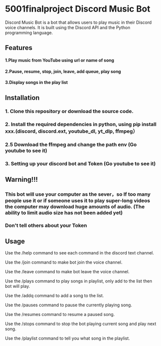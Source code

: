# 5001finalproject Discord Music Bot
Discord Music Bot is a bot that allows users to play music in their Discord voice channels. It is built using the Discord API and the Python programming language.
## Features
#### 1.Play music from YouTube using url or name of song
#### 2.Pause, resume, stop, join, leave, add queue, play song
#### 3.Display songs in the play list

## Installation
### 1. Clone this repository or download the source code.
### 2. Install the required dependencies in python, using pip install xxx.(discord, discord.ext, youtube_dl, yt_dlp, ffmpeg）
### 2.5 Download the ffmpeg and change the path env   (Go youtube to see it)
### 3. Setting up your discord bot and Token          (Go youtube to see it)

## Warning!!!
### This bot will use your computer as the sever，so If too many people use it or if someone uses it to play super-long videos the computer may download huge amounts of audio. (The ability to limit audio size has not been added yet)
### Don't tell others about your Token

## Usage
Use the /help command to see each command in the discord text channel.

Use the /join command to make bot join the voice channel.

Use the /leave command to make bot leave the voice channel.

Use the /plays command to play songs in playlist, only add to the list then bot will play.

Use the /addq command to add a song to the list.

Use the /pauses command to pause the currently playing song.

Use the /resumes command to resume a paused song.

Use the /stops command to stop the bot playing current song and play next song.

Use the /playlist command to tell you what song in the playlist.

